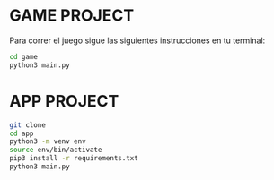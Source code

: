 # GAME PROJECT


Para correr el juego sigue las siguientes instrucciones en tu terminal:
```sh
cd game
python3 main.py
```


# APP PROJECT

```sh
git clone
cd app
python3 -m venv env
source env/bin/activate
pip3 install -r requirements.txt 
python3 main.py
``````
